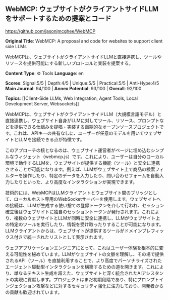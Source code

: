 ## WebMCP: ウェブサイトがクライアントサイドLLMをサポートするための提案とコード

https://github.com/jasonjmcghee/WebMCP

**Original Title**: WebMCP: A proposal and code for websites to support client side LLMs

WebMCPは、ウェブサイトがクライアントサイドLLMと直接連携し、ツールやリソースを提供可能にする新しいプロトコルと実装を提案する。

**Content Type**: ⚙️ Tools
**Language**: en

**Scores**: Signal:5/5 | Depth:4/5 | Unique:5/5 | Practical:5/5 | Anti-Hype:4/5
**Main Journal**: 94/100 | **Annex Potential**: 93/100 | **Overall**: 92/100

**Topics**: [[Client-Side LLMs, Web Integration, Agent Tools, Local Development Server, Websockets]]

WebMCPは、ウェブサイトがクライアントサイドLLM（大規模言語モデル）と直接連携し、ウェブサイト自身がLLMに対してツール、リソース、プロンプトなどを提供できる仕組みを提唱・実装する画期的なオープンソースプロジェクトです。これは、APIキーの共有なしに、ユーザーが任意のモデルを用いてウェブサイトとLLMを接続できる点が特徴です。

このアプローチの核となるのは、ウェブサイト運営者がページに埋め込むシンプルなウィジェット（webmcp.js）です。これにより、ユーザーは自分のローカル環境で動作するLLMを、ウェブサイトが提供する機能（ツール）と安全に連携させることが可能になります。例えば、LLMがウェブサイト上で商品の検索フィルターを操作したり、特定のデータを入力したり、問い合わせフォームを自動入力したりといった、より高度なインタラクションが実現できます。

技術的には、WebMCPはLLMクライアントとウェブサイト間のブリッジとして、ローカルホスト専用のWebSocketサーバーを使用します。ウェブサイトへの接続は、LLMが生成する使い捨ての登録トークンを介して行われ、セッション確立後はウェブサイトに独自のセッショントークンが発行されます。これにより、複数のウェブサイトとLLMが同時に安全に連携し、LLMがウェブサイト上の特定のツールを実行したり、情報を受け取ったりすることが可能になります。LLMクライアントからは、ウェブサイトが提供するツールがドメインプレフィックス付きで統一されたリストとして表示されます。

ウェブアプリケーションエンジニアにとって、これはユーザー体験を根本的に変える可能性を秘めています。LLMがウェブサイトの文脈を理解し、その場で提供されるAPI（ツール）を直接利用することで、より高度でパーソナライズされたエージェント駆動型インタラクションを構築するための道を開きます。これにより、単なるテキスト生成を超えた、ウェブサイトと深く統合されたAIアシスタントの実現に貢献します。プロジェクトはまだ初期段階であり、特にプロンプトインジェクション攻撃などに対するセキュリティ強化に注力しており、開発者からの貢献も歓迎されています。